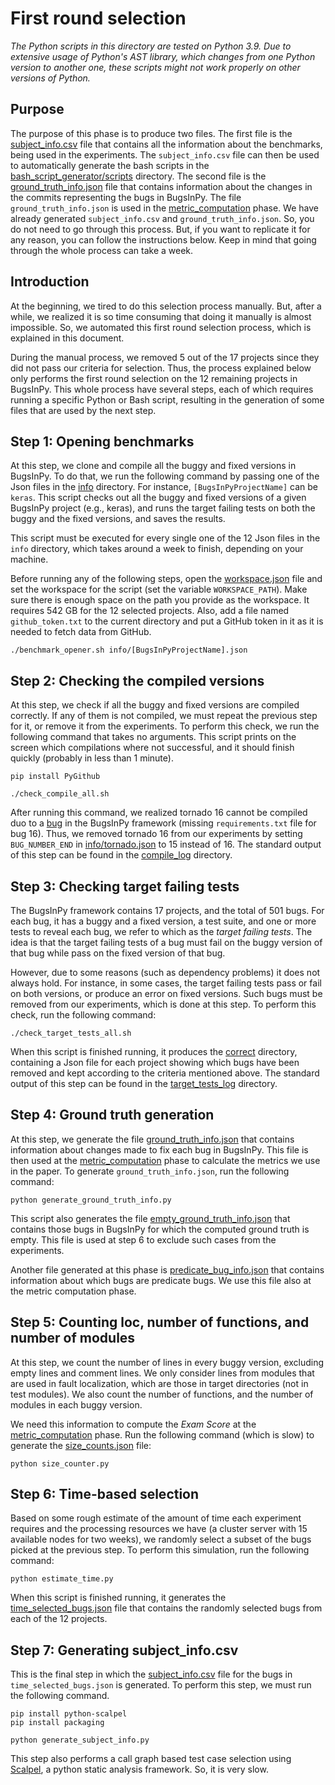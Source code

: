 # First round selection

*The Python scripts in this directory are tested on Python 3.9.
Due to extensive usage of Python's AST library, which changes from
one Python version to another one, these scripts might not work
properly on other versions of Python.* 

## Purpose

The purpose of this phase is to produce two files. The first file is 
the [subject_info.csv](subject_info.csv) file that
contains all the information about the benchmarks, being used in the experiments. 
The `subject_info.csv` file can then be used to automatically generate the bash scripts in
the [bash_script_generator/scripts](/bash_script_generator/scripts) directory.
The second file is the [ground_truth_info.json](ground_truth_info.json) file that contains information
about the changes in the commits representing the bugs in BugsInPy. The file 
`ground_truth_info.json` is used 
in the [metric_computation](/metric_computation) phase.
We have already generated `subject_info.csv` and `ground_truth_info.json`. So,
you do not need to go through this process. 
But, if you want to replicate it for any reason, you can follow the instructions below.
Keep in mind that going through the whole process can take a week.

## Introduction

At the beginning, we tired to do this selection process manually. But, after 
a while, we realized it is so time consuming that doing it manually is 
almost impossible. So, we automated this first round selection 
process, which is explained in this document.

During the manual process, we removed 5 out of the 17 projects since they 
did not pass our criteria for selection. Thus, the process explained below only
performs the first round selection on the 12 remaining projects in BugsInPy.
This whole process have several steps, each of which requires running a specific
Python or Bash script, resulting in the generation of some files that are used
by the next step.

## Step 1: Opening benchmarks

At this step, we clone and compile all the buggy and fixed versions in BugsInPy. 
To do that, we run the following command by passing one of the Json files in
the [info](info) directory. For instance, `[BugsInPyProjectName]` can be
`keras`. This script checks out all the buggy and 
fixed versions of a given BugsInPy project (e.g., keras), and 
runs the target failing tests on both the buggy and the fixed
versions, and saves the results.

This script must be executed for every single one of the 12 Json files
in the `info` directory, which takes around a week to finish, depending on
your machine.

Before running any of the following steps, open the [workspace.json](workspace.json) file and set
the workspace for the script (set the variable `WORKSPACE_PATH`).
Make sure there is enough space on the path you provide as
the workspace. It requires 542 GB for the 12 selected projects.
Also, add a file named `github_token.txt` to the current directory and 
put a GitHub token in it as it is needed to fetch data from GitHub.

```
./benchmark_opener.sh info/[BugsInPyProjectName].json
``` 

## Step 2: Checking the compiled versions

At this step, we check if all the buggy and fixed versions are compiled correctly.
If any of them is not compiled, we must repeat the previous step for it, or remove it from
the experiments. To perform this check, we run the following command that takes no
arguments. This script prints on the screen which compilations where not successful, and
it should finish quickly (probably in less than 1 minute).

```
pip install PyGithub

./check_compile_all.sh
```

After running this command, we realized tornado 16 cannot be compiled duo to 
a [bug](https://github.com/soarsmu/BugsInPy/tree/master/projects/tornado/bugs/16) 
in the BugsInPy framework (missing `requirements.txt` file for bug 16). Thus, we
removed tornado 16 from our experiments by setting `BUG_NUMBER_END` in
[info/tornado.json](info/tornado.json) to 15 instead of 16. The standard output of this step
can be found in the [compile_log](compile_log) directory.

## Step 3: Checking target failing tests

The BugsInPy framework contains 17 projects, and the total of 501 bugs. For each bug, it has
a buggy and a fixed version, a test suite, and one or more tests to reveal each bug, we refer to
which as the *target failing tests*. The idea is that the target failing tests of a bug must
fail on the buggy version of that bug while pass on the fixed version of that bug.

However, due to some reasons (such as dependency problems) it does not always hold. For instance, in
some cases, the target failing tests pass or fail on both versions, or produce an error on fixed 
versions. Such bugs must be removed from our experiments, which is done at this step. To perform
this check, run the following command:


```
./check_target_tests_all.sh
```

When this script is finished running, it produces the [correct](correct) directory, containing a Json
file for each project showing which bugs have been removed and kept according to 
the criteria mentioned above. The standard output of this step
can be found in the [target_tests_log](target_tests_log) directory.

## Step 4: Ground truth generation

At this step, we generate the file [ground_truth_info.json](ground_truth_info.json) that contains
information about changes made to fix each bug in BugsInPy. This file is then used 
at the [metric_computation](/metric_computation) phase to calculate
the metrics we use in the paper. To generate `ground_truth_info.json`, run the following command:

```
python generate_ground_truth_info.py
```

This script also generates the file [empty_ground_truth_info.json](empty_ground_truth_info.json) that
contains those bugs in BugsInPy for which the computed ground truth is empty. This file is used at 
step 6 to exclude such cases from the experiments.

Another file generated at this phase is [predicate_bug_info.json](predicate_bug_info.json)
that contains information about which bugs are predicate bugs.
We use this file also at the metric computation phase.


## Step 5: Counting loc, number of functions, and number of modules

At this step, we count the number of lines in every buggy version, excluding empty lines
and comment lines. We only consider lines from modules that are used in
fault localization, which are those in target directories (not in test modules).
We also count the number of functions, and
the number of modules in each buggy version.

We need this information to compute the *Exam Score* at 
the [metric_computation](/metric_computation) phase.
Run the following command (which is slow) to generate 
the [size_counts.json](size_counts.json) file:

```
python size_counter.py
```


## Step 6: Time-based selection

Based on some rough estimate of the amount of time each experiment requires and the processing
resources we have (a cluster server with 15 available nodes for two weeks), we randomly
select a subset of the bugs picked at the previous step. To perform this simulation,
run the following command:

```
python estimate_time.py
```

When this script is finished running, it generates 
the [time_selected_bugs.json](time_selected_bugs.json) file that 
contains the randomly selected bugs from each of the 12 projects.

## Step 7: Generating subject_info.csv

This is the final step in which the [subject_info.csv](subject_info.csv) file for the bugs
in `time_selected_bugs.json` is generated. To perform this step, we must run
the following command.

```
pip install python-scalpel
pip install packaging

python generate_subject_info.py
```

This step also performs a call graph based test case selection using
[Scalpel](https://github.com/SMAT-Lab/Scalpel), a python static
analysis framework. So, it is very slow.
